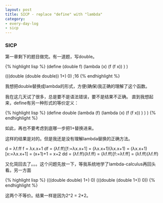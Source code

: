 ```yaml
---
layout: post
title: SICP - replace "define" with "lambda"
category:
- every-day-log
- sicp
---
```


### SICP

第一章剩下的题目做完。有一道题，写double。

{% highlight lisp %}
(define (double f)
  (lambda (x)
    (f (f x))
  )
)

(((double (double double)) 1+) 0)
;16
{% endhighlight %}

我想把double替换成lambda的形式，方便(确保)我正确的理解了这个函数。

我在这几天试了很多，总是要不是语法错误，要不是结果不正确。
直到我想起来，define有另一种形式的等价定义：

{% highlight lisp %}
(define double
  (lambda (f)
    (lambda (x)
      (f (f x))
    )
  )
)
{% endhighlight %}

如此，再也不要考虑到底哪一步把1+替换进来。

这样的结果是对的。但是我还是没有理解lambda替换的正确方法。

d = λf.ff
f = λx.x+1
df = (λf.ff)[f:=λx.x+1] = (λx.x+1)(λx.x+1) = (λx.x+1)[x:=λx.x+1] = (x+1)+1 = x+2
dd = (λf.ff)(λf.ff) = (λf.ff)[f:=λf.ff] = (λf.ff)(λf.ff)

又化简回去了。。。这个问题先放一下，等我系统地学了lambda-calculus再回头看。另一方面

{% highlight lisp %}
(((double double) 1+) 0)
(((double (double 1+)) 0))
{% endhighlight %}

这两个不等价。结果一样是因为2^2 = 2*2。
